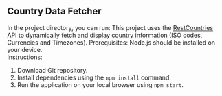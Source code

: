 
## Country Data Fetcher

In the project directory, you can run:
This project uses the [RestCountries](https://restcountries.eu/) API to dynamically fetch and display country information (ISO codes, Currencies and Timezones).
Prerequisites: Node.js should be installed on your device.   
Instructions:
1.  Download Git repository.
2.  Install dependencies using the `npm install` command.
3.  Run the application on your local browser using `npm start`.
